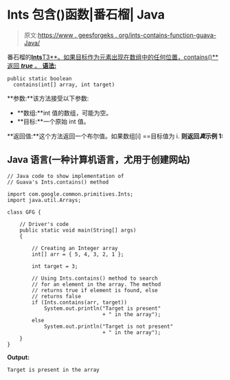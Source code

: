 # Ints 包含()函数|番石榴| Java

> 原文:[https://www . geesforgeks . org/ints-contains-function-guava-Java/](https://www.geeksforgeeks.org/ints-contains-function-guava-java/)

番石榴的[**Ints**T3**。如果目标作为元素出现在数组中的任何位置，contains()** 返回 ***true*** 。
**语法:**](https://www.geeksforgeeks.org/ints-class-guava-java/) 

```
public static boolean 
  contains(int[] array, int target)
```

**参数:**该方法接受以下参数:

*   **数组:**int 值的数组，可能为空。
*   **目标:**一个原始 int 值。

**返回值:**这个方法返回一个布尔值。如果数组[i] ==目标值为 i.
**则返回*真*示例 1:**

## Java 语言(一种计算机语言，尤用于创建网站)

```
// Java code to show implementation of
// Guava's Ints.contains() method

import com.google.common.primitives.Ints;
import java.util.Arrays;

class GFG {

    // Driver's code
    public static void main(String[] args)
    {

        // Creating an Integer array
        int[] arr = { 5, 4, 3, 2, 1 };

        int target = 3;

        // Using Ints.contains() method to search
        // for an element in the array. The method
        // returns true if element is found, else
        // returns false
        if (Ints.contains(arr, target))
            System.out.println("Target is present"
                               + " in the array");
        else
            System.out.println("Target is not present"
                               + " in the array");
    }
}
```

**Output:** 

```
Target is present in the array
```